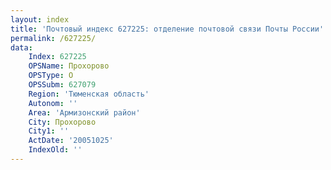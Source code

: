 ```yaml
---
layout: index
title: 'Почтовый индекс 627225: отделение почтовой связи Почты России'
permalink: /627225/
data:
    Index: 627225
    OPSName: Прохорово
    OPSType: О
    OPSSubm: 627079
    Region: 'Тюменская область'
    Autonom: ''
    Area: 'Армизонский район'
    City: Прохорово
    City1: ''
    ActDate: '20051025'
    IndexOld: ''
---
```

